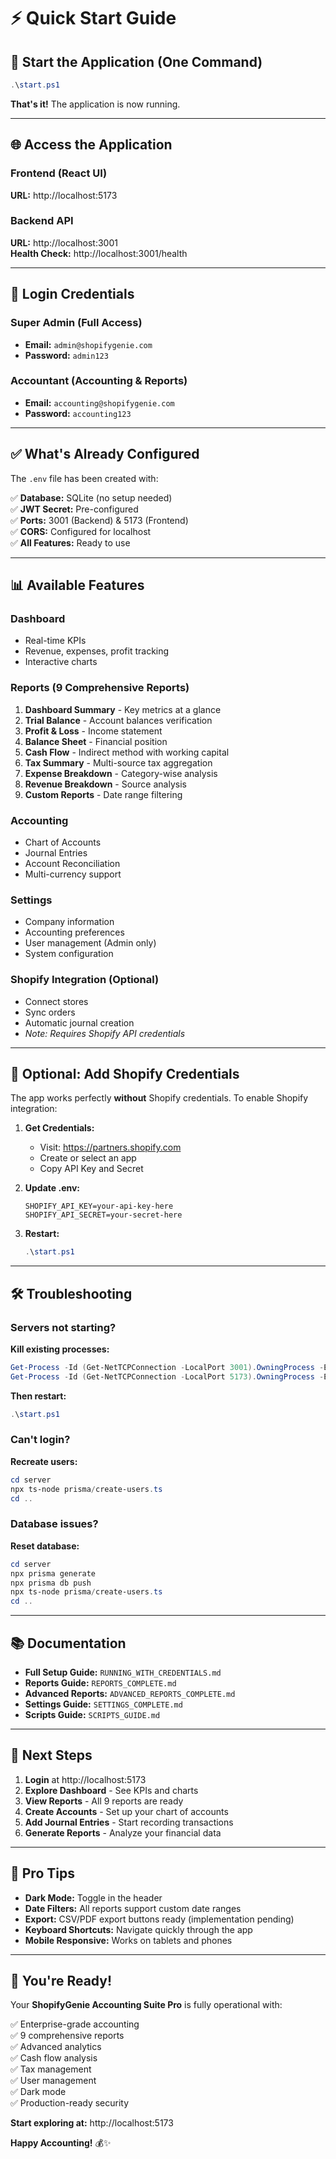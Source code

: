# ⚡ Quick Start Guide

## 🚀 Start the Application (One Command)

```powershell
.\start.ps1
```

**That's it!** The application is now running.

---

## 🌐 Access the Application

### **Frontend (React UI)**
**URL:** http://localhost:5173

### **Backend API**
**URL:** http://localhost:3001  
**Health Check:** http://localhost:3001/health

---

## 🔐 Login Credentials

### **Super Admin** (Full Access)
- **Email:** `admin@shopifygenie.com`
- **Password:** `admin123`

### **Accountant** (Accounting & Reports)
- **Email:** `accounting@shopifygenie.com`
- **Password:** `accounting123`

---

## ✅ What's Already Configured

The `.env` file has been created with:

✅ **Database:** SQLite (no setup needed)  
✅ **JWT Secret:** Pre-configured  
✅ **Ports:** 3001 (Backend) & 5173 (Frontend)  
✅ **CORS:** Configured for localhost  
✅ **All Features:** Ready to use  

---

## 📊 Available Features

### **Dashboard**
- Real-time KPIs
- Revenue, expenses, profit tracking
- Interactive charts

### **Reports** (9 Comprehensive Reports)
1. **Dashboard Summary** - Key metrics at a glance
2. **Trial Balance** - Account balances verification
3. **Profit & Loss** - Income statement
4. **Balance Sheet** - Financial position
5. **Cash Flow** - Indirect method with working capital
6. **Tax Summary** - Multi-source tax aggregation
7. **Expense Breakdown** - Category-wise analysis
8. **Revenue Breakdown** - Source analysis
9. **Custom Reports** - Date range filtering

### **Accounting**
- Chart of Accounts
- Journal Entries
- Account Reconciliation
- Multi-currency support

### **Settings**
- Company information
- Accounting preferences
- User management (Admin only)
- System configuration

### **Shopify Integration** (Optional)
- Connect stores
- Sync orders
- Automatic journal creation
- *Note: Requires Shopify API credentials*

---

## 🔧 Optional: Add Shopify Credentials

The app works perfectly **without** Shopify credentials. To enable Shopify integration:

1. **Get Credentials:**
   - Visit: https://partners.shopify.com
   - Create or select an app
   - Copy API Key and Secret

2. **Update .env:**
   ```env
   SHOPIFY_API_KEY=your-api-key-here
   SHOPIFY_API_SECRET=your-secret-here
   ```

3. **Restart:**
   ```powershell
   .\start.ps1
   ```

---

## 🛠️ Troubleshooting

### **Servers not starting?**

**Kill existing processes:**
```powershell
Get-Process -Id (Get-NetTCPConnection -LocalPort 3001).OwningProcess -ErrorAction SilentlyContinue | Stop-Process -Force
Get-Process -Id (Get-NetTCPConnection -LocalPort 5173).OwningProcess -ErrorAction SilentlyContinue | Stop-Process -Force
```

**Then restart:**
```powershell
.\start.ps1
```

### **Can't login?**

**Recreate users:**
```powershell
cd server
npx ts-node prisma/create-users.ts
cd ..
```

### **Database issues?**

**Reset database:**
```powershell
cd server
npx prisma generate
npx prisma db push
npx ts-node prisma/create-users.ts
cd ..
```

---

## 📚 Documentation

- **Full Setup Guide:** `RUNNING_WITH_CREDENTIALS.md`
- **Reports Guide:** `REPORTS_COMPLETE.md`
- **Advanced Reports:** `ADVANCED_REPORTS_COMPLETE.md`
- **Settings Guide:** `SETTINGS_COMPLETE.md`
- **Scripts Guide:** `SCRIPTS_GUIDE.md`

---

## 🎯 Next Steps

1. **Login** at http://localhost:5173
2. **Explore Dashboard** - See KPIs and charts
3. **View Reports** - All 9 reports are ready
4. **Create Accounts** - Set up your chart of accounts
5. **Add Journal Entries** - Start recording transactions
6. **Generate Reports** - Analyze your financial data

---

## 🌟 Pro Tips

- **Dark Mode:** Toggle in the header
- **Date Filters:** All reports support custom date ranges
- **Export:** CSV/PDF export buttons ready (implementation pending)
- **Keyboard Shortcuts:** Navigate quickly through the app
- **Mobile Responsive:** Works on tablets and phones

---

## 🎊 You're Ready!

Your **ShopifyGenie Accounting Suite Pro** is fully operational with:

✅ Enterprise-grade accounting  
✅ 9 comprehensive reports  
✅ Advanced analytics  
✅ Cash flow analysis  
✅ Tax management  
✅ User management  
✅ Dark mode  
✅ Production-ready security  

**Start exploring at:** http://localhost:5173

**Happy Accounting!** 💰✨

